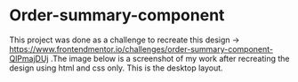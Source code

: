 # Order-summary-component
This project was done as a challenge to recreate this design -> https://www.frontendmentor.io/challenges/order-summary-component-QlPmajDUj .The image below is a screenshot of my work after recreating the design using html and css only. This is the desktop layout.
